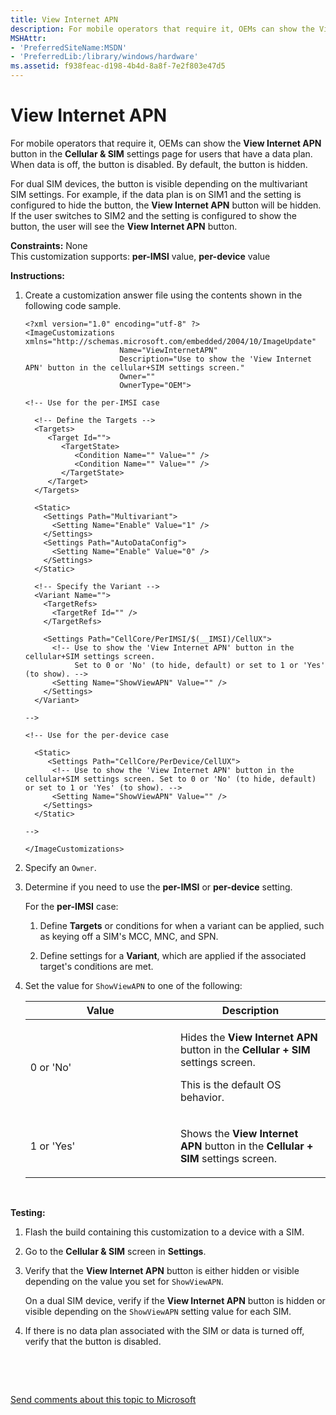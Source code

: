 ```yaml
---
title: View Internet APN
description: For mobile operators that require it, OEMs can show the View Internet APN button in the Cellular SIM settings page for users that have a data plan.
MSHAttr:
- 'PreferredSiteName:MSDN'
- 'PreferredLib:/library/windows/hardware'
ms.assetid: f938feac-d198-4b4d-8a8f-7e2f803e47d5
---
```


# View Internet APN


For mobile operators that require it, OEMs can show the **View Internet APN** button in the **Cellular & SIM** settings page for users that have a data plan. When data is off, the button is disabled. By default, the button is hidden.

For dual SIM devices, the button is visible depending on the multivariant SIM settings. For example, if the data plan is on SIM1 and the setting is configured to hide the button, the **View Internet APN** button will be hidden. If the user switches to SIM2 and the setting is configured to show the button, the user will see the **View Internet APN** button.

<a href="" id="constraints---none"></a>**Constraints:** None  
This customization supports: **per-IMSI** value, **per-device** value

<a href="" id="instructions-"></a>**Instructions:**  
1.  Create a customization answer file using the contents shown in the following code sample.

    ``` syntax
    <?xml version="1.0" encoding="utf-8" ?>  
    <ImageCustomizations xmlns="http://schemas.microsoft.com/embedded/2004/10/ImageUpdate"  
                         Name="ViewInternetAPN"  
                         Description="Use to show the 'View Internet APN' button in the cellular+SIM settings screen."  
                         Owner=""  
                         OwnerType="OEM"> 
      
    <!-- Use for the per-IMSI case 
      
      <!-- Define the Targets --> 
      <Targets>
         <Target Id="">
            <TargetState>
               <Condition Name="" Value="" />
               <Condition Name="" Value="" />
            </TargetState>
         </Target>
      </Targets>
      
      <Static>
        <Settings Path="Multivariant">
          <Setting Name="Enable" Value="1" />
        </Settings>
        <Settings Path="AutoDataConfig">
          <Setting Name="Enable" Value="0" />
        </Settings>
      </Static>

      <!-- Specify the Variant -->
      <Variant Name=""> 
        <TargetRefs>
          <TargetRef Id="" /> 
        </TargetRefs>
     
        <Settings Path="CellCore/PerIMSI/$(__IMSI)/CellUX">   
          <!-- Use to show the 'View Internet APN' button in the cellular+SIM settings screen. 
               Set to 0 or 'No' (to hide, default) or set to 1 or 'Yes' (to show). -->
          <Setting Name="ShowViewAPN" Value="" />  
        </Settings>  
      </Variant>

    -->

    <!-- Use for the per-device case

      <Static>  
         <Settings Path="CellCore/PerDevice/CellUX">  
          <!-- Use to show the 'View Internet APN' button in the cellular+SIM settings screen. Set to 0 or 'No' (to hide, default) or set to 1 or 'Yes' (to show). -->
          <Setting Name="ShowViewAPN" Value="" />         
        </Settings>  
      </Static>

    -->

    </ImageCustomizations>
    ```

2.  Specify an `Owner`.

3.  Determine if you need to use the **per-IMSI** or **per-device** setting.

    For the **per-IMSI** case:

    1.  Define **Targets** or conditions for when a variant can be applied, such as keying off a SIM's MCC, MNC, and SPN.

    2.  Define settings for a **Variant**, which are applied if the associated target's conditions are met.

4.  Set the value for `ShowViewAPN` to one of the following:

    <table>
    <colgroup>
    <col width="50%" />
    <col width="50%" />
    </colgroup>
    <thead>
    <tr class="header">
    <th>Value</th>
    <th>Description</th>
    </tr>
    </thead>
    <tbody>
    <tr class="odd">
    <td><p>0 or 'No'</p></td>
    <td><p>Hides the <strong>View Internet APN</strong> button in the <strong>Cellular + SIM</strong> settings screen.</p>
    <p>This is the default OS behavior.</p></td>
    </tr>
    <tr class="even">
    <td><p>1 or 'Yes'</p></td>
    <td><p>Shows the <strong>View Internet APN</strong> button in the <strong>Cellular + SIM</strong> settings screen.</p></td>
    </tr>
    </tbody>
    </table>

     

<a href="" id="testing-"></a>**Testing:**  
1.  Flash the build containing this customization to a device with a SIM.

2.  Go to the **Cellular & SIM** screen in **Settings**.

3.  Verify that the **View Internet APN** button is either hidden or visible depending on the value you set for `ShowViewAPN`.

    On a dual SIM device, verify if the **View Internet APN** button is hidden or visible depending on the `ShowViewAPN` setting value for each SIM.

4.  If there is no data plan associated with the SIM or data is turned off, verify that the button is disabled.

 

 

[Send comments about this topic to Microsoft](mailto:wsddocfb@microsoft.com?subject=Documentation%20feedback%20%5Bp_phCustomization\p_phCustomization%5D:%20View%20Internet%20APN%20%20RELEASE:%20%289/7/2016%29&body=%0A%0APRIVACY%20STATEMENT%0A%0AWe%20use%20your%20feedback%20to%20improve%20the%20documentation.%20We%20don't%20use%20your%20email%20address%20for%20any%20other%20purpose,%20and%20we'll%20remove%20your%20email%20address%20from%20our%20system%20after%20the%20issue%20that%20you're%20reporting%20is%20fixed.%20While%20we're%20working%20to%20fix%20this%20issue,%20we%20might%20send%20you%20an%20email%20message%20to%20ask%20for%20more%20info.%20Later,%20we%20might%20also%20send%20you%20an%20email%20message%20to%20let%20you%20know%20that%20we've%20addressed%20your%20feedback.%0A%0AFor%20more%20info%20about%20Microsoft's%20privacy%20policy,%20see%20http://privacy.microsoft.com/default.aspx. "Send comments about this topic to Microsoft")




